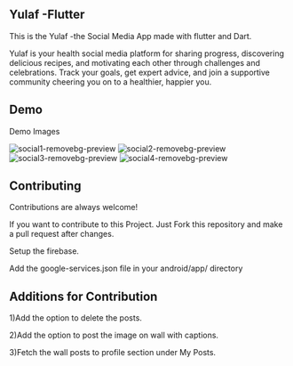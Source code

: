 ## Yulaf -Flutter

This is the Yulaf -the Social Media App made with flutter and Dart.

Yulaf is your health social media platform for sharing progress, discovering delicious recipes, and motivating each other through challenges and celebrations. Track your goals, get expert advice, and join a supportive community cheering you on to a healthier, happier you.

## Demo

Demo Images

![social1-removebg-preview](https://github.com/Vedant-20/social_wall/assets/91717779/863fded8-a038-4939-9231-3937c7bf0838)
![social2-removebg-preview](https://github.com/Vedant-20/social_wall/assets/91717779/af234925-c7cf-45ff-a151-741149cd8c10)
![social3-removebg-preview](https://github.com/Vedant-20/social_wall/assets/91717779/bd6675e3-465a-4e4f-8226-012acc23842d)
![social4-removebg-preview](https://github.com/Vedant-20/social_wall/assets/91717779/8831afd6-4020-41d9-9efc-adb96578d876)

## Contributing

Contributions are always welcome!

If you want to contribute to this Project.
Just Fork this repository and make a pull request after changes.

Setup the firebase.

Add the google-services.json file in your android/app/ directory

## Additions for Contribution

1)Add the option to delete the posts.

2)Add the option to post the image on wall with captions.

3)Fetch the wall posts to profile section under My Posts.

